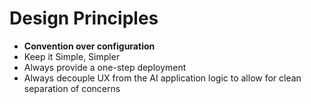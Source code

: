 # Design Principles

- **Convention over configuration**
- Keep it Simple, Simpler
- Always provide a one-step deployment
- Always decouple UX from the AI application logic to allow for clean separation of concerns
